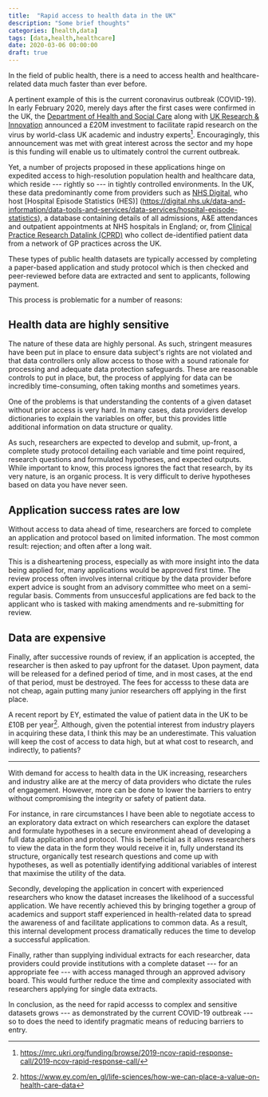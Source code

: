 ```yaml
---
title:  "Rapid access to health data in the UK"
description: "Some brief thoughts"
categories: [health,data]
tags: [data,health,healthcare]
date: 2020-03-06 00:00:00
draft: true
---
```


In the field of public health, there is a need to access health and healthcare-related data much
faster than ever before.

A pertinent example of this is the current coronavirus outbreak (COVID-19). In early February 2020,
merely days after the first cases were confirmed in the UK, the [Department of Health and Social Care](https://www.gov.uk/government/organisations/department-of-health-and-social-care)
along with [UK Research & Innovation](https://www.ukri.org/) announced a £20M investment to
facilitate rapid research on the virus by world-class UK academic and industry experts[^1].
Encouragingly, this announcement was met with great interest across the sector and my hope is this
funding will enable us to ultimately control the current outbreak.

Yet, a number of projects proposed in these applications hinge on expedited access to
high-resolution population health and healthcare data, which reside --- rightly so --- in tightly
controlled environments. In the UK, these data predominantly come from providers such as [NHS
Digital](https://digital.nhs.uk/), who host [Hospital Episode Statistics (HES)]
(https://digital.nhs.uk/data-and-information/data-tools-and-services/data-services/hospital-episode-statistics), a database containing details of all admissions, A&E attendances and outpatient appointments at
NHS hospitals in England; or, from [Clinical Practice Research Datalink (CPRD)](https://cprd.com/)
who collect de-identified patient data from a network of GP practices across the UK.

These types of public health datasets are typically accessed by completing a paper-based application
and study protocol which is then checked and peer-reviewed before data are extracted and sent to
applicants, following payment.

This process is problematic for a number of reasons:

## Health data are highly sensitive

The nature of these data are highly personal. As such, stringent measures have been put in place to
ensure data subject's rights are not violated and that data controllers only allow access to those
with a sound rationale for processing and adequate data protection safeguards. These are reasonable
controls to put in place, but, the process of applying for data can be incredibly time-consuming,
often taking months and sometimes years.

One of the problems is that understanding the contents of a given dataset without prior access is
very hard. In many cases, data providers develop dictionaries to explain the variables on offer, but this
provides little additional information on data structure or quality.

As such, researchers are expected to develop and submit, up-front, a complete study protocol
detailing each variable and time point required, research questions and formulated hypotheses, and
expected outputs. While important to know, this process ignores the fact that research, by its very
nature, is an organic process. It is very difficult to derive hypotheses based on data you have
never seen.

## Application success rates are low

Without access to data ahead of time, researchers are forced to complete an application and protocol
based on limited information. The most common result: rejection; and often after a long wait.

This is a disheartening process, especially as with more insight into the data being applied for,
many applications would be approved first time. The review process often involves internal critique
by the data provider before expert advice is sought from an advisory committee who meet on a
semi-regular basis. Comments from unsuccesful applications are fed back to the applicant who is
tasked with making amendments and re-submitting for review.

## Data are expensive

Finally, after successive rounds of review, if an application is accepted, the researcher is then
asked to pay upfront for the dataset. Upon payment, data will be released for a defined period of
time, and in most cases, at the end of that period, must be destroyed. The fees for accesss to these
data are not cheap, again putting many junior researchers off applying in the first place.

A recent report by EY, estimated the value of patient data in the UK to be £10B per year[^2].
Although, given the potential interest from industry players in acquiring these data, I think this
may be an underestimate. This valuation will keep the cost of access to data high, but at what cost
to research, and indirectly, to patients?

---

With demand for access to health data in the UK increasing, researchers and industry alike are at
the mercy of data providers who dictate the rules of engagement. However, more can be done to lower
the barriers to entry without compromising the integrity or safety of patient data.

For instance, in rare circumstances I have been able to negotiate access to an exploratory data
extract on which researchers can explore the dataset and formulate hypotheses in a secure
environment ahead of developing a full data application and protocol. This is beneficial as it
allows researchers to view the data in the form they would receive it in, fully understand its
structure, organically test research questions and come up with hypotheses, as well as potentially
identifying additional variables of interest that maximise the utility of the data.

Secondly, developing the application in concert with experienced researchers who know the dataset
increases the likelihood of a successful application. We have recently achieved this by bringing
together a group of academics and support staff experienced in health-related data to
spread the awareness of and facilitate applications to common data. As a result, this internal
development process dramatically reduces the time to develop a successful application.

Finally, rather than supplying individual extracts for each researcher, data providers could provide
institutions with a complete dataset --- for an appropriate fee --- with access managed through an
approved advisory board. This would further reduce the time and complexity associated with
researchers applying for single data extracts.

In conclusion, as the need for rapid accesss to complex and sensitive datasets grows --- as
demonstrated by the current COVID-19 outbreak --- so to does the need to identify pragmatic means of
reducing barriers to entry.


[^1]: https://mrc.ukri.org/funding/browse/2019-ncov-rapid-response-call/2019-ncov-rapid-response-call/
[^2]: https://www.ey.com/en_gl/life-sciences/how-we-can-place-a-value-on-health-care-data

